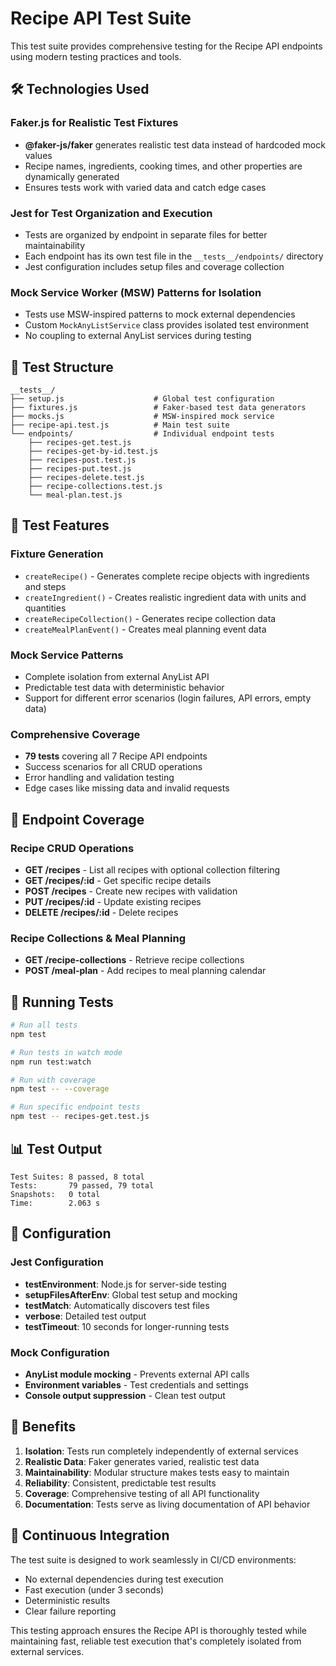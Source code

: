 # Recipe API Test Suite

This test suite provides comprehensive testing for the Recipe API endpoints using modern testing practices and tools.

## 🛠️ Technologies Used

### Faker.js for Realistic Test Fixtures
- **@faker-js/faker** generates realistic test data instead of hardcoded mock values
- Recipe names, ingredients, cooking times, and other properties are dynamically generated
- Ensures tests work with varied data and catch edge cases

### Jest for Test Organization and Execution
- Tests are organized by endpoint in separate files for better maintainability
- Each endpoint has its own test file in the `__tests__/endpoints/` directory
- Jest configuration includes setup files and coverage collection

### Mock Service Worker (MSW) Patterns for Isolation
- Tests use MSW-inspired patterns to mock external dependencies
- Custom `MockAnyListService` class provides isolated test environment
- No coupling to external AnyList services during testing

## 📁 Test Structure

```
__tests__/
├── setup.js                    # Global test configuration
├── fixtures.js                 # Faker-based test data generators
├── mocks.js                    # MSW-inspired mock service
├── recipe-api.test.js          # Main test suite
└── endpoints/                  # Individual endpoint tests
    ├── recipes-get.test.js
    ├── recipes-get-by-id.test.js
    ├── recipes-post.test.js
    ├── recipes-put.test.js
    ├── recipes-delete.test.js
    ├── recipe-collections.test.js
    └── meal-plan.test.js
```

## 🧪 Test Features

### Fixture Generation
- `createRecipe()` - Generates complete recipe objects with ingredients and steps
- `createIngredient()` - Creates realistic ingredient data with units and quantities
- `createRecipeCollection()` - Generates recipe collection data
- `createMealPlanEvent()` - Creates meal planning event data

### Mock Service Patterns
- Complete isolation from external AnyList API
- Predictable test data with deterministic behavior
- Support for different error scenarios (login failures, API errors, empty data)

### Comprehensive Coverage
- **79 tests** covering all 7 Recipe API endpoints
- Success scenarios for all CRUD operations
- Error handling and validation testing
- Edge cases like missing data and invalid requests

## 🎯 Endpoint Coverage

### Recipe CRUD Operations
- **GET /recipes** - List all recipes with optional collection filtering
- **GET /recipes/:id** - Get specific recipe details
- **POST /recipes** - Create new recipes with validation
- **PUT /recipes/:id** - Update existing recipes
- **DELETE /recipes/:id** - Delete recipes

### Recipe Collections & Meal Planning
- **GET /recipe-collections** - Retrieve recipe collections
- **POST /meal-plan** - Add recipes to meal planning calendar

## 🚀 Running Tests

```bash
# Run all tests
npm test

# Run tests in watch mode
npm run test:watch

# Run with coverage
npm test -- --coverage

# Run specific endpoint tests
npm test -- recipes-get.test.js
```

## 📊 Test Output

```
Test Suites: 8 passed, 8 total
Tests:       79 passed, 79 total
Snapshots:   0 total
Time:        2.063 s
```

## 🔧 Configuration

### Jest Configuration
- **testEnvironment**: Node.js for server-side testing
- **setupFilesAfterEnv**: Global test setup and mocking
- **testMatch**: Automatically discovers test files
- **verbose**: Detailed test output
- **testTimeout**: 10 seconds for longer-running tests

### Mock Configuration
- **AnyList module mocking** - Prevents external API calls
- **Environment variables** - Test credentials and settings
- **Console output suppression** - Clean test output

## 🌟 Benefits

1. **Isolation**: Tests run completely independently of external services
2. **Realistic Data**: Faker generates varied, realistic test data
3. **Maintainability**: Modular structure makes tests easy to maintain
4. **Reliability**: Consistent, predictable test results
5. **Coverage**: Comprehensive testing of all API functionality
6. **Documentation**: Tests serve as living documentation of API behavior

## 🔄 Continuous Integration

The test suite is designed to work seamlessly in CI/CD environments:
- No external dependencies during test execution
- Fast execution (under 3 seconds)
- Deterministic results
- Clear failure reporting

This testing approach ensures the Recipe API is thoroughly tested while maintaining fast, reliable test execution that's completely isolated from external services.